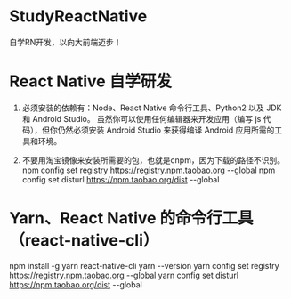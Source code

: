 # StudyReactNative
自学RN开发，以向大前端迈步！

# React Native 自学研发

1.  必须安装的依赖有：Node、React Native 命令行工具、Python2 以及 JDK 和 Android Studio。
虽然你可以使用任何编辑器来开发应用（编写 js 代码），但你仍然必须安装 Android Studio 来获得编译 Android 应用所需的工具和环境。

2.  不要用淘宝镜像来安装所需要的包，也就是cnpm，因为下载的路径不识别。
npm config set registry https://registry.npm.taobao.org --global
npm config set disturl https://npm.taobao.org/dist --global

# Yarn、React Native 的命令行工具（react-native-cli）
npm install -g yarn react-native-cli
yarn --version
yarn config set registry https://registry.npm.taobao.org --global
yarn config set disturl https://npm.taobao.org/dist --global
